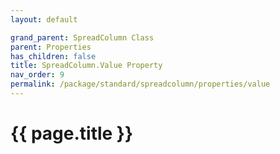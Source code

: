 ```yaml
---
layout: default

grand_parent: SpreadColumn Class
parent: Properties
has_children: false
title: SpreadColumn.Value Property
nav_order: 9
permalink: /package/standard/spreadcolumn/properties/value
---
```

# {{ page.title }}
